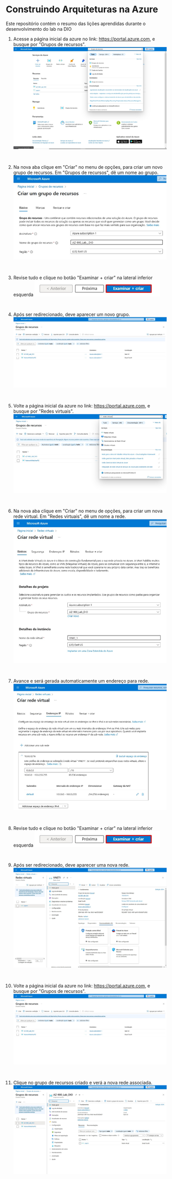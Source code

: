 # Construindo Arquiteturas na Azure

Este repositório contém o resumo das lições aprendidas durante o desenvolvimento do lab na DIO

1. Acesse a página inicial da azure no link: https://portal.azure.com, e busque por "Grupos de recursos".
![Página Inicial da Azure](images/img-1.jpg)

<br>

2. Na nova aba clique em "Criar" no menu de opções, para criar um novo grupo de recursos. Em "Grupos de recursos", dê um nome ao grupo.
![Detalhes do projeto](images/img-2.jpg)

<br>

3. Revise tudo e clique no botão "Examinar + criar" na lateral inferior esquerda
![Botão Examinar + Criar](images/img-6.jpg)

<br>

4. Após ser redirecionado, deve aparecer um novo grupo.
![Tela de implantação concluida](images/img-9.jpg)

<br>

5. Volte a página inicial da azure no link: https://portal.azure.com, e busque por "Redes virtuais".
![Página Inicial da Azure](images/img-3.jpg)

<br>

6. Na nova aba clique em "Criar" no menu de opções, para criar um nova rede virtual. Em "Redes virtuais", dê um nome a rede.
![Detalhes do projeto](images/img-4.jpg)

<br>

7. Avance e será gerada automaticamente um endereço para rede.
![Serviços da Azure](images/img-5.jpg)

<br>

8. Revise tudo e clique no botão "Examinar + criar" na lateral inferior esquerda
![Botão Examinar + Criar](images/img-6.jpg)

<br>

9. Após ser redirecionado, deve aparecer uma nova rede.
![Tela de implantação concluida](images/img-8.jpg)

<br>

10. Volte a página inicial da azure no link: https://portal.azure.com, e busque por "Grupos de recursos".
![Tela de implantação concluida](images/img-9.jpg)

<br>

11. Clique no grupo de recursos criado e verá a nova rede associada.
![Página Inicial da Azure](images/img-10.jpg)

<br>